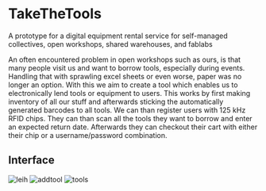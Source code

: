
# TakeTheTools
A prototype for a digital equipment rental service for self-managed collectives, open workshops, shared warehouses, and fablabs

An often encountered problem in open workshops such as ours, is that many people visit us and want to borrow tools, especially during events.
Handling that with sprawling excel sheets or even worse, paper was no longer an option. 
With this we aim to create a tool which enables us to electronically lend tools or equipment to users. 
This works by first making inventory of all our stuff and afterwards sticking the automatically generated barcodes to all tools. We can than register users
with 125 kHz RFID chips. They can than scan all the tools they want to borrow and enter an expected return date. Afterwards they can checkout their cart with either
their chip or a username/password combination.

## Interface
![leih](https://user-images.githubusercontent.com/1584749/111876908-10d3fb80-89a1-11eb-9ea3-ab28cf536c57.png)
![addtool](https://user-images.githubusercontent.com/1584749/111876911-129dbf00-89a1-11eb-98e0-adc3818c0dbb.png)
![tools](https://user-images.githubusercontent.com/1584749/111886671-cddd4c80-89cf-11eb-9e9f-072865ec1165.png)
